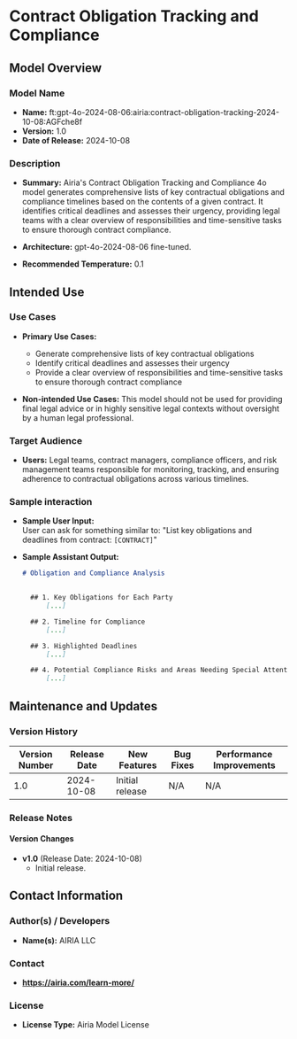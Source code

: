 # Contract Obligation Tracking and Compliance

## Model Overview

### Model Name

- **Name:** ft:gpt-4o-2024-08-06:airia:contract-obligation-tracking-2024-10-08:AGFche8f
- **Version:** 1.0
- **Date of Release:** 2024-10-08

### Description

- **Summary:** Airia's Contract Obligation Tracking and Compliance 4o model generates comprehensive lists of key contractual obligations and compliance timelines based on the contents of a given contract. It identifies critical deadlines and assesses their urgency, providing legal teams with a clear overview of responsibilities and time-sensitive tasks to ensure thorough contract compliance.

- **Architecture:** gpt-4o-2024-08-06 fine-tuned.
- **Recommended Temperature:** 0.1

## Intended Use

### Use Cases

- **Primary Use Cases:**
  - Generate comprehensive lists of key contractual obligations
  - Identify critical deadlines and assesses their urgency
  - Provide a clear overview of responsibilities and time-sensitive tasks to ensure thorough contract compliance
  
- **Non-intended Use Cases:** This model should not be used for providing final legal advice or in highly sensitive legal contexts without oversight by a human legal professional.

### Target Audience

- **Users:** Legal teams, contract managers, compliance officers, and risk management teams responsible for monitoring, tracking, and ensuring adherence to contractual obligations across various timelines.

### Sample interaction

- **Sample User Input:**  
  User can ask for something similar to: "List key obligations and deadlines from contract: `[CONTRACT]`"
  
- **Sample Assistant Output:**

  ```markdown
  # Obligation and Compliance Analysis
 

    ## 1. Key Obligations for Each Party
        [...]

    ## 2. Timeline for Compliance
        [...]

    ## 3. Highlighted Deadlines
        [...]

    ## 4. Potential Compliance Risks and Areas Needing Special Attention
        [...]

  ```

## Maintenance and Updates

### Version History

| Version Number | Release Date | New Features                  | Bug Fixes                   | Performance Improvements     |
|----------------|--------------|-------------------------------|-----------------------------|------------------------------|
| 1.0            | 2024-10-08  | Initial release               | N/A | N/A |

### Release Notes

#### Version Changes

- **v1.0** (Release Date: 2024-10-08)
  - Initial release.

## Contact Information

### Author(s) / Developers

- **Name(s):** AIRIA LLC

### Contact

- **<https://airia.com/learn-more/>**

### License

- **License Type:** Airia Model License
